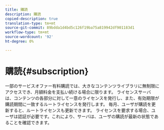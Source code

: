 ```yaml
---
title: 購読
description: 購読
copied-description: true
translation-type: tm+mt
source-git-commit: 89bdda1d4bd5c126f19ba75a819942df901183d1
workflow-type: tm+mt
source-wordcount: '92'
ht-degree: 0%

---
```



# 購読{#subscription}

一部のサービスオファー有料購読では、大きなコンテンツライブラリに無制限にアクセスでき、月額料金を支払い続ける場合に限ります。 ライセンスサーバは、コンテンツの各部分に対して一意のライセンスを発行し、また、有効期限が購読期間に一致するルートライセンスを発行します。 毎月、ユーザが購読を更新すると、ルートライセンスも更新できます。 ライセンスを要求する場合、ユーザは認証が必要です。これにより、サーバは、ユーザの購読が最新の状態であることを確認できます。
